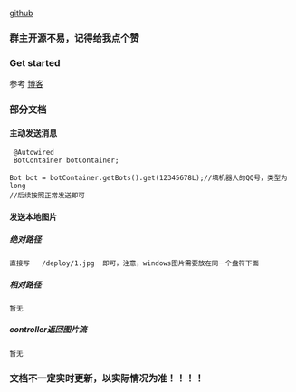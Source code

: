 

[github](https://github.com/lz1998/Spring-Mirai-Client)

### 群主开源不易，记得给我点个赞



### Get started

参考 [博客](https://blog.lz1998.net/blogs/bot/2020/pbbot-doc/#%E5%9F%BA%E6%9C%AC%E8%AF%B4%E6%98%8E%E5%8F%8A%E4%B8%BE%E4%BE%8B)

### 部分文档

#### 主动发送消息

````
 @Autowired
 BotContainer botContainer;
````

````
Bot bot = botContainer.getBots().get(12345678L);//填机器人的QQ号，类型为long
//后续按照正常发送即可
````



#### 发送本地图片

##### 绝对路径

````
直接写   /deploy/1.jpg  即可，注意，windows图片需要放在同一个盘符下面
````

##### 相对路径

````
暂无
````

##### controller返回图片流

````
暂无
````







### 文档不一定实时更新，以实际情况为准！！！！

